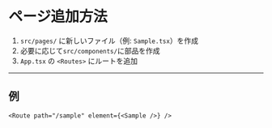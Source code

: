 # ページ追加方法

1. `src/pages/` に新しいファイル（例: `Sample.tsx`）を作成
2. 必要に応じて`src/components/`に部品を作成
3. `App.tsx` の `<Routes>` にルートを追加

---

## 例
```tsx
<Route path="/sample" element={<Sample />} />
```

